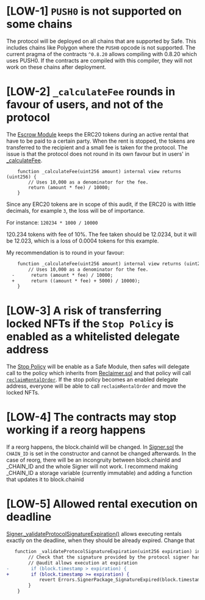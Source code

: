 # [LOW-1] `PUSH0` is not supported on some chains
The protocol will be deployed on all chains that are supported by Safe. This includes chains like Polygon where the `PUSH0` opcode is not supported. The current pragma of the contracts `^0.8.20` allows compiling with 0.8.20 which uses PUSH0. If the contracts are compiled with this compiler, they will not work on these chains after deployment.

# [LOW-2] `_calculateFee` rounds in favour of users, and not of the protocol
The [Escrow Module](https://github.com/re-nft/smart-contracts/blob/main/src/modules/PaymentEscrow.sol) keeps the ERC20 tokens during an active rental that have to be paid to a certain party. When the rent is stopped, the tokens are transferred to the recipient and a small fee is taken for the protocol. The issue is that the protocol does not round in its own favour but in users' in [_calculateFee](https://github.com/re-nft/smart-contracts/blob/3ddd32455a849c3c6dc3c3aad7a33a6c9b44c291/src/modules/PaymentEscrow.sol#L88C1-L91C6). 

```solidity
    function _calculateFee(uint256 amount) internal view returns (uint256) {
        // Uses 10,000 as a denominator for the fee.
        return (amount * fee) / 10000;
    }
```

Since any ERC20 tokens are in scope of this audit, if the ERC20 is with little decimals, for example `3`, the loss will be of importance. 

For instance:
`120234 * 1000 / 10000`

120.234 tokens with fee of 10%. The fee taken should be 12.0234, but it will be 12.023, which is a loss of 0.0004 tokens for this example.

My recommendation is to round in your favour:
```diff
    function _calculateFee(uint256 amount) internal view returns (uint256) {
        // Uses 10,000 as a denominator for the fee.
  -      return (amount * fee) / 10000;
  +      return ((amount * fee) + 5000) / 10000);
    }
```

# [LOW-3] A risk of transferring locked NFTs if the `Stop Policy` is enabled as a whitelisted delegate address

The [Stop Policy](https://github.com/re-nft/smart-contracts/blob/main/src/policies/Stop.sol) will be enable as a Safe Module, then safes will delegate call to the policy which inherits from [Reclaimer.sol](https://github.com/re-nft/smart-contracts/blob/main/src/packages/Reclaimer.sol) and that policy will call [`reclaimRentalOrder`](https://github.com/re-nft/smart-contracts/blob/3ddd32455a849c3c6dc3c3aad7a33a6c9b44c291/src/packages/Reclaimer.sol#L71-L101). If the stop policy becomes an enabled delegate address, everyone will be able to call `reclaimRentalOrder` and move the locked NFTs.

# [LOW-4] The contracts may stop working if a reorg happens
If a reorg happens, the block.chainId will be changed. In [Signer.sol](https://github.com/re-nft/smart-contracts/blob/3ddd32455a849c3c6dc3c3aad7a33a6c9b44c291/src/packages/Signer.sol#L64) the `CHAIN_ID` is set in the constructor and cannot be changed afterwards. In the case of reorg, there will be an incongruity between block.chainId and _CHAIN_ID and the whole Signer will not work. I recommend making _CHAIN_ID a storage variable (currently immutable) and adding a function that updates it to block.chainid

# [LOW-5] Allowed rental execution on deadline
[Signer._validateProtocolSignatureExpiration()]() allows executing rentals exactly on the deadline, when they should be already expired. Change that

```diff
   function _validateProtocolSignatureExpiration(uint256 expiration) internal view {
        // Check that the signature provided by the protocol signer has not expired.
        // @audit allows execution at expiration
-        if (block.timestamp > expiration) {
+        if (block.timestamp >= expiration) {
            revert Errors.SignerPackage_SignatureExpired(block.timestamp, expiration);
        }
    }
```
